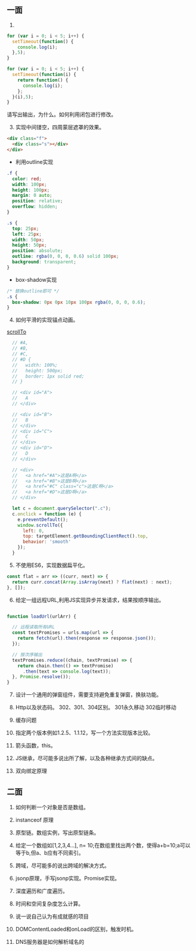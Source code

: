 ## 一面

1. 
```js
for (var i = 0; i < 5; i++) {
  setTimeout(function() {
    console.log(i);
  },5);
}

for (var i = 0; i < 5; i++) {
  setTimeout(function(i) {
    return function() {
      console.log(i);
    };
  }(i),5);
}
```
请写出输出，为什么。如何利用闭包进行修改。


3. 实现中间镂空，四周蒙层遮罩的效果。
```html
<div class="f">
  <div class="s"></div>
</div>
```

- 利用outline实现
```css
.f {
  color: red;
  width: 100px;
  height: 100px;
  margin: 0 auto;
  position: relative;
  overflow: hidden;
}

.s {
  top: 25px;
  left: 25px;
  width: 50px;
  height: 50px;
  position: absolute;
  outline: rgba(0, 0, 0, 0.6) solid 100px;
  background: transparent;
}
```

- box-shadow实现
```css
/* 替换outline即可 */
.s {
  box-shadow: 0px 0px 10px 100px rgba(0, 0, 0, 0.6);
}
```


4. 如何平滑的实现锚点动画。

[scrollTo](https://developer.mozilla.org/zh-CN/docs/Web/API/ScrollToOptions)

```js
  // #A,
  // #B,
  // #C,
  // #D {
  //   width: 100%;
  //   height: 500px;
  //   border: 1px solid red;
  // }

  // <div id="A">
  //   A
  // </div>

  // <div id="B">
  //   B
  // </div>
  // <div id="C">
  //   C
  // </div>
  // <div id="D">
  //   D
  // </div>

  // <div>
  //   <a href="#A">这是A啊</a>
  //   <a href="#B">这是B啊</a>
  //   <a href="#C" class="c">这是C啊</a>
  //   <a href="#D">这是D啊</a>
  // </div>

  let c = document.querySelector(".c");
  c.onclick = function (e) {
    e.preventDefault();
    window.scrollTo({
      left: 0,
      top: targetElement.getBoundingClientRect().top,
      behavior: 'smooth'
    });
  }
```


5. 不使用ES6，实现数据扁平化。

```js
const flat = arr => ((curr, next) => {
  return curr.concat(Array.isArray(next) ? flat(next) : next);
}, []);
```


6. 给定一组远程URL,利用JS实现异步并发请求，结果按顺序输出。

```js

function loadUrl(urlArr) {

  // 远程读取所有URL
  const textPromises = urls.map(url => {
    return fetch(url).then(response => response.json());
  });

  // 按次序输出
  textPromises.reduce((chain, textPromise) => {
    return chain.then(() => textPromise)
      .then(text => console.log(text));
  }, Promise.resolve());
}

```


7. 设计一个通用的弹窗组件，需要支持避免重复弹窗，换肤功能。

8. Http以及状态码。 302、301、304区别。
301永久移动
302临时移动

9. 缓存问题

10. 指定两个版本例如1.2.5、1.1.12，写一个方法实现版本比较。

11. 箭头函数，this。

12. JS继承，尽可能多说出所了解，以及各种继承方式间的缺点。

13. 双向绑定原理


## 二面

1. 如何判断一个对象是否是数组。

2. instanceof 原理

3. 原型链。数组实例，写出原型链条。

4. 给定一个数组如[1,2,3,4...], n= 10;在数组里找出两个数，使得a+b=10;a可以等于b,但a、b应有不同索引。

5. 跨域，尽可能多的说出跨域的解决方式。

6. jsonp原理，手写jsonp实现。Promise实现。

7. 深度遍历和广度遍历。

8. 时间和空间复杂度怎么计算。

9. 说一说自己认为有成就感的项目

10. DOMContentLoaded和onLoad的区别，触发时机。

11. DNS服务器是如何解析域名的